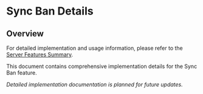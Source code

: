 # Sync Ban Details

## Overview

For detailed implementation and usage information, please refer to the [Server Features Summary](README.md).

This document contains comprehensive implementation details for the Sync Ban feature.

*Detailed implementation documentation is planned for future updates.*
